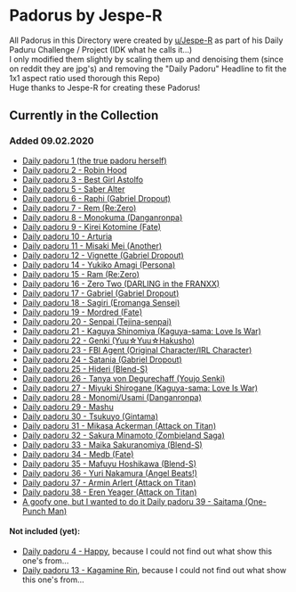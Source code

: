 # Padorus by Jespe-R
All Padorus in this Directory were created by [u/Jespe-R](https://www.reddit.com/user/Jespe-R/) as part of his Daily Paduru Challenge / Project (IDK what he calls it...)<br/>
I only modified them slightly by scaling them up and denoising them (since on reddit they are jpg's) and removing the "Daily Padoru" Headline to fit the 1x1 aspect ratio used thorough this Repo)<br/>
Huge thanks to Jespe-R for creating these Padorus!

## Currently in the Collection

### Added 09.02.2020
- [Daily padoru 1 (the true padoru herself)](https://www.reddit.com/r/Padoru/comments/eik27d/daily_padoru_1_the_true_padoru_herself/)
- [Daily padoru 2 - Robin Hood](https://www.reddit.com/r/Padoru/comments/eiwor9/daily_padoru_2_robin_hood/)
- [Daily padoru 3 - Best Girl Astolfo](https://www.reddit.com/r/Padoru/comments/ejhxv7/daily_padoru_3_best_girl_astolfo_repost_cuz_ive/)
- [Daily padoru 5 - Saber Alter](https://www.reddit.com/r/Padoru/comments/ekhg5b/daily_padoru_5_saber_alter/)
- [Daily padoru 6 - Raphi (Gabriel Dropout)](https://www.reddit.com/r/Padoru/comments/ekv8pp/daily_padoru_6_raphi_gabriel_dropout/)
- [Daily padoru 7 - Rem (Re:Zero)](https://www.reddit.com/r/Padoru/comments/elf9sl/daily_padoru_7_rem_rezero/)
- [Daily padoru 8 - Monokuma (Danganronpa)](https://www.reddit.com/r/Padoru/comments/elurad/daily_padoru_8_monokuma_danganronpa/)
- [Daily padoru 9 - Kirei Kotomine (Fate)](https://www.reddit.com/r/Padoru/comments/emci81/daily_padoru_9_kirei_kotomine_fate/)
- [Daily padoru 10 - Arturia](https://www.reddit.com/r/Padoru/comments/emuwko/daily_padoru_10_arturia/)
- [Daily padoru 11 - Misaki Mei (Another)](https://www.reddit.com/r/Padoru/comments/enba3o/daily_padoru_11_misaki_mei_another/)
- [Daily padoru 12 - Vignette (Gabriel Dropout)](https://www.reddit.com/r/Padoru/comments/enszdi/daily_padoru_12_vignette_gabriel_dropout/)
- [Daily padoru 14 - Yukiko Amagi (Persona)](https://www.reddit.com/r/Padoru/comments/eopmrc/daily_padoru_14_yukiko_amagi_persona/)
- [Daily padoru 15 - Ram (Re:Zero)](https://www.reddit.com/r/Padoru/comments/ep7v6k/daily_padoru_15_ram_rezero/)
- [Daily padoru 16 - Zero Two (DARLING in the FRANXX)](https://www.reddit.com/r/Padoru/comments/epkiq4/daily_padoru_16_zero_two_darling_in_the_franxx/)
- [Daily padoru 17 - Gabriel (Gabriel Dropout)](https://www.reddit.com/r/Padoru/comments/eq030l/daily_padoru_17_gabriel_gabriel_dropout/)
- [Daily padoru 18 - Sagiri (Eromanga Sensei)](https://www.reddit.com/r/Padoru/comments/eqjsda/daily_padoru_18_sagiri_eromanga_sensei/)
- [Daily padoru 19 - Mordred (Fate)](https://www.reddit.com/r/Padoru/comments/eqw5px/daily_padoru_19_mordred_fate/)
- [Daily padoru 20 - Senpai (Tejina-senpai)](https://www.reddit.com/r/Padoru/comments/erd238/daily_padoru_20_senpai_tejinasenpai/)
- [Daily padoru 21 - Kaguya Shinomiya (Kaguya-sama: Love Is War)](https://www.reddit.com/r/Padoru/comments/erzce3/daily_padoru_21_kaguya_shinomiya_kaguyasama_love/)
- [Daily padoru 22 - Genki (Yuu☆Yuu☆Hakusho)](https://www.reddit.com/r/Padoru/comments/esd0eo/daily_padoru_22_genki_yuuyuuhakusho/)
- [Daily padoru 23 - FBI Agent (Original Character/IRL Character)](https://www.reddit.com/r/Padoru/comments/eszi4z/daily_padoru_23_fbi_agent_original_characterirl/)
- [Daily padoru 24 - Satania (Gabriel Dropout)](https://www.reddit.com/r/Padoru/comments/etgjdz/daily_padoru_24_satania_gabriel_dropout/)
- [Daily padoru 25 - Hideri (Blend-S)](https://www.reddit.com/r/Padoru/comments/etto7o/daily_padoru_25_hideri_blends/)
- [Daily padoru 26 - Tanya von Degurechaff (Youjo Senki)](https://www.reddit.com/r/Padoru/comments/eu6oub/daily_padoru_26_tanya_von_degurechaff_youjo_senki/)
- [Daily padoru 27 - Miyuki Shirogane (Kaguya-sama: Love Is War)](https://www.reddit.com/r/Padoru/comments/eusdkm/daily_padoru_27_miyuki_shirogane_kaguyasama_love/)
- [Daily padoru 28 - Monomi/Usami (Danganronpa)](https://www.reddit.com/r/Padoru/comments/ev6kvo/daily_padoru_28_monomiusami_danganronpa/)
- [Daily padoru 29 - Mashu](https://www.reddit.com/r/Padoru/comments/evqu4h/daily_padoru_29_mashu/)
- [Daily padoru 30 - Tsukuyo (Gintama)](https://www.reddit.com/r/Padoru/comments/ew99jx/daily_padoru_30_tsukuyo_gintama/)
- [Daily padoru 31 - Mikasa Ackerman (Attack on Titan)](https://www.reddit.com/r/Padoru/comments/ewpxba/daily_padoru_31_mikasa_ackerman_attack_on_titan/)
- [Daily padoru 32 - Sakura Minamoto (Zombieland Saga)](https://www.reddit.com/r/Padoru/comments/exb3ut/daily_padoru_32_sakura_minamoto_zombieland_saga/)
- [Daily padoru 33 - Maika Sakuranomiya (Blend-S)](https://www.reddit.com/r/Padoru/comments/exqf0t/daily_padoru_33_maika_sakuranomiya_blends/)
- [Daily padoru 34 - Medb (Fate)](https://www.reddit.com/r/Padoru/comments/ey7ywk/daily_padoru_34_medb_fate/)
- [Daily padoru 35 - Mafuyu Hoshikawa (Blend-S)](https://www.reddit.com/r/Padoru/comments/eyum56/daily_padoru_35_mafuyu_hoshikawa_blends/)
- [Daily padoru 36 - Yuri Nakamura (Angel Beats!)](https://www.reddit.com/r/Padoru/comments/ezdovk/daily_padoru_36_yuri_nakamura_angel_beats/)
- [Daily padoru 37 - Armin Arlert (Attack on Titan)](https://www.reddit.com/r/Padoru/comments/ezvtqm/daily_padoru_37_armin_arlert_attack_on_titan/)
- [Daily padoru 38 - Eren Yeager (Attack on Titan)](https://www.reddit.com/r/Padoru/comments/f0b0di/daily_padoru_38_eren_yeager_attack_on_titan/)
- [A goofy one, but I wanted to do it Daily padoru 39 - Saitama (One-Punch Man)](https://www.reddit.com/r/Padoru/comments/f0rj1a/a_goofy_one_but_i_wanted_to_do_it_daily_padoru_39/)

#### Not included (yet):
- [Daily padoru 4 - Happy](https://www.reddit.com/r/Padoru/comments/ejwo62/daily_padoru_4_happy/), because I could not find out what show this one's from... 
- [Daily padoru 13 - Kagamine Rin](https://www.reddit.com/r/Padoru/comments/eo6xgn/daily_padoru_13_kagamine_rin/), because I could not find out what show this one's from...